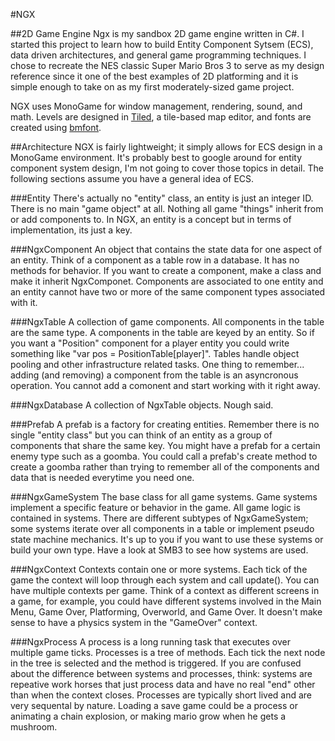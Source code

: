 ﻿#NGX 

##2D Game Engine
Ngx is my sandbox 2D game engine written in C#. I started this project to learn how to build Entity Component Sytsem (ECS), data driven architectures, and general game programming techniques. I chose to recreate the NES classic Super Mario Bros 3 to serve as my design reference since it one of the best examples of 2D platforming and it is simple enough to take on as my first moderately-sized game project.     

NGX uses MonoGame for window management, rendering, sound, and math. Levels are designed in [Tiled](http://www.angelcode.com/products/bmfont/), a tile-based map editor, and fonts are created using [bmfont](http://www.mapeditor.org/).

##Architecture
NGX is fairly lightweight; it simply allows for ECS design in a MonoGame environment. It's probably best to google around for entity component system design, I'm not going to cover those topics in detail. The following sections assume you have a general idea of ECS.

###Entity
There's actually no "entity" class, an entity is just an integer ID. There is no main "game object" at all. Nothing all game "things" inherit from or add components to. In NGX, an entity is a concept but in terms of implementation, its just a key. 

###NgxComponent
An object that contains the state data for one aspect of an entity. Think of a component as a table row in a database. It has no methods for behavior. If you want to create a component, make a class and make it inherit NgxComponet. Components are associated to one entity and an entity cannot have two or more of the same component types associated with it.

###NgxTable
A collection of game components. All components in the table  are the same type. A components in the table are keyed by an entity. So if you want a "Position" component for a player entity you could write something like "var pos = PositionTable[player]". Tables handle object pooling and other infrastructure related tasks. One thing to remember... adding (and removing) a component from the table is an asyncronous operation. You cannot add a comonent and start working with it right away.

###NgxDatabase
A collection of NgxTable objects. Nough said.


###Prefab
A prefab is a factory for creating entities. Remember there is no single "entity class" but you can think of an entity as a group of components that share the same key. You might have a prefab for a certain enemy type such as a goomba. You could call a prefab's create method to create a goomba rather than trying to remember all of the components and data that is needed everytime you need one.

###NgxGameSystem
The base class for all game systems. Game systems implement a specific feature or behavior in the game. All game logic is contained in systems. There are different subtypes of NgxGameSystem; some systems iterate over all components in a table or implement pseudo state machine mechanics. It's up to you if you want to use these systems or build your own type. Have a look at SMB3 to see how systems are used.

###NgxContext
Contexts contain one or more systems. Each tick of the game the context will loop through each system and call update(). You can have multiple contexts per game. Think of a context as different screens in a game, for example, you could have different systems involved in the Main Menu, Game Over, Platforming, Overworld, and Game Over. It doesn't make sense to have a physics system in the "GameOver" context.

###NgxProcess
A process is a long running task that executes over multiple game ticks. Processes is a tree of methods. Each tick the next node in the tree is selected and the method is triggered. If you are confused about the difference between systems and processes, think: systems are repeative work horses that just process data and have no real "end" other than when the context closes. Processes are typically short lived and are very sequental by nature. Loading a save game could be a process or animating a chain explosion, or making mario grow when he gets a mushroom.






